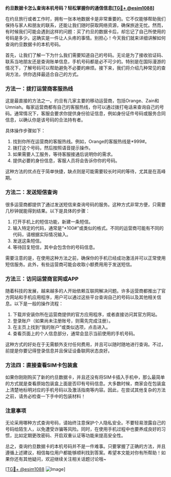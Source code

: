 **约旦数据卡怎么查询本机号码？轻松掌握你的通信信息[[TG💪+ @esim1088](https://t.me/s/esim1088)]**

在约旦旅行或者工作时，拥有一张本地数据卡是非常重要的。它不仅能够帮助我们保持与家人和朋友的联系，还能让我们随时获取网络资源，确保旅途无忧。然而，有时候我们可能会遇到这样的问题：买了约旦的数据卡后，却忘记了自己所使用的号码是多少。这确实是一件让人头疼的事情。别担心！今天我们就来详细讲解如何查询约旦数据卡的本机号码。

首先，让我们了解一下为什么我们需要知道自己的号码。无论是为了接收验证码、联系当地朋友还是查询账单信息，手机号码都是必不可少的。特别是在国际漫游的情况下，了解号码可以帮助避免不必要的麻烦。接下来，我们将介绍几种常见的查询方法，供你选择最适合自己的方式。

### 方法一：拨打运营商客服热线

这是最直接的方法之一。约旦有几家主要的移动运营商，包括Orange、Zain和Umniah。每家运营商都有自己的客服热线，你可以通过拨打电话来查询自己的号码。通常情况下，客服会要求你提供身份验证信息，例如身份证件号码或服务合同信息，以确认你是该号码的合法持有者。

具体操作步骤如下：
1. 找到你所在运营商的客服热线。例如，Orange的客服热线是*999#。
2. 拨打这个号码，然后按照语音提示操作。
3. 如果需要人工服务，等待客服接通后说明你的需求。
4. 提供必要的身份信息，客服人员将会告诉你你的号码。

这种方法的优点在于简单快捷，缺点则是可能需要较长时间的等待，尤其是在高峰期。

### 方法二：发送短信查询

很多运营商都提供了通过发送短信来查询号码的服务。这种方式非常方便，只需要几秒钟就能得到结果。以下是具体的步骤：

1. 打开手机上的短信功能，新建一条短信。
2. 输入特定的代码，通常是“*100#”或类似的格式。不同的运营商可能有不同的代码，请根据实际情况输入。
3. 发送这条短信。
4. 等待回复短信，其中会包含你的号码信息。

需要注意的是，在使用这种方法之前，确保你的手机已经成功激活并可以正常使用短信服务。此外，有些运营商可能会收取小额费用用于发送短信。

### 方法三：访问运营商官网或APP

随着科技的发展，越来越多的人开始依赖互联网解决问题。许多运营商都推出了官方网站和手机应用程序，用户可以通过这些平台查询自己的号码以及其他相关信息。以下是一般的操作流程：

1. 下载并安装你所在运营商提供的官方应用程序，或者直接访问其官方网站。
2. 登录账户（如果尚未注册账号，则需先完成注册）。
3. 在主页上找到“我的账户”或类似选项，点击进入。
4. 查看页面上的个人信息部分，通常会显示当前使用的手机号码。

这种方式的好处在于无需额外支付任何费用，并且可以随时随地进行查询。不过，前提是你要记得登录信息并且保证设备联网状态良好。

### 方法四：直接查看SIM卡包装盒

如果你刚刚购买了新的约旦数据卡，并且还没有将SIM卡插入手机中，那么最简单的方式就是查看原始包装盒上面是否印有号码信息。大多数时候，商家会在包装盒上清楚地标明对应的手机号码以及激活指南等内容。因此，在尝试其他复杂的方法之前，请务必检查一下手中的包装材料！

### 注意事项

无论采用哪种方式查询号码，请始终注意保护个人隐私安全。不要轻易泄露自己的号码给陌生人，以免遭受诈骗等风险。同时，在使用手机过程中也要养成良好的习惯，比如定期更改密码、开启双重认证等功能来提高安全性。

总之，查询约旦数据卡的本机号码并不是一件难事。只要掌握了正确的方法，并且遵循上述建议，相信每位用户都能够顺利找到答案。希望本文能对你有所帮助！如果你还有其他疑问，欢迎继续关注相关话题讨论哦~

[[TG💪+ @esim1088](https://t.me/s/esim1088) ![Image](https://i.postimg.cc/4NQfJmqS/Snipaste-2025-05-13-00-14-12.png)]